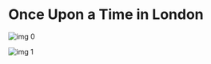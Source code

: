 # Once Upon a Time in London

![img 0](https://i.imgur.com/BVV7gZ5.jpg)

![img 1](https://i.imgur.com/orir48p.png)

